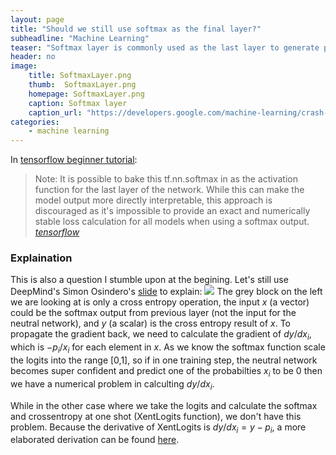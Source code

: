 ```yaml
---
layout: page
title: "Should we still use softmax as the final layer?"
subheadline: "Machine Learning"
teaser: "Softmax layer is commonly used as the last layer to generate probabilities, but it can lead to instability. Why?"
header: no
image:
    title: SoftmaxLayer.png
    thumb:  SoftmaxLayer.png
    homepage: SoftmaxLayer.png
    caption: Softmax layer
    caption_url: "https://developers.google.com/machine-learning/crash-course/images/SoftmaxLayer.svg?dcb_=0.482934043191239"
categories:
    - machine learning
---
```


In [tensorflow beginner tutorial][4]:
> <span class="teaser">Note: It is possible to bake this tf.nn.softmax in as the activation function for the last layer of the network. While this can make the model output more directly interpretable, this approach is discouraged as it's impossible to provide an exact and numerically stable loss calculation for all models when using a softmax output. </span><cite>[tensorflow][4]</cite>

### Explaination
This is also a question I stumble upon at the begining. Let's still use DeepMind's Simon Osindero's [slide][1] to explain:
[![][2]][2]
The grey block on the left we are looking at is only a cross entropy operation, the input $x$ (a vector) could be the softmax output from previous layer (not the input for the neutral network), and $y$ (a scalar) is the cross entropy result of $x$. To propagate the gradient back, we need to calculate the gradient of $dy/dx_i$, which is $-p_i/x_i$ for each element in $x$. 
As we know the softmax function scale the logits into the range [0,1], so if in one training step, the neutral network becomes super confident and predict one of the probabilties $x_i$ to be 0 then we have a numerical problem in calculting $dy/dx_i$.

While in the other case where we take the logits and calculate the softmax and crossentropy at one shot (XentLogits function), we don't have this problem. Because the derivative of XentLogits is $dy/dx_i = y - p_i$, a more elaborated derivation can be found [here][3].


[1]: https://docs.google.com/presentation/d/e/2PACX-1vQwrivdqqBR8teLQ7prKtiDyMLSqgGBzTxfQ6BKXPVvpFpLRUQOmqTm57LEMIy3IIK14RTLcBcT-PCO/pub?start=false&loop=false&delayms=60000&slide=id.g1a727d4a2c_0_814
[2]: https://i.stack.imgur.com/lV7Ty.jpg
[3]: http://machinelearningmechanic.com/deep_learning/2019/09/04/cross-entropy-loss-derivative.html
[4]: https://www.tensorflow.org/tutorials/quickstart/beginner

